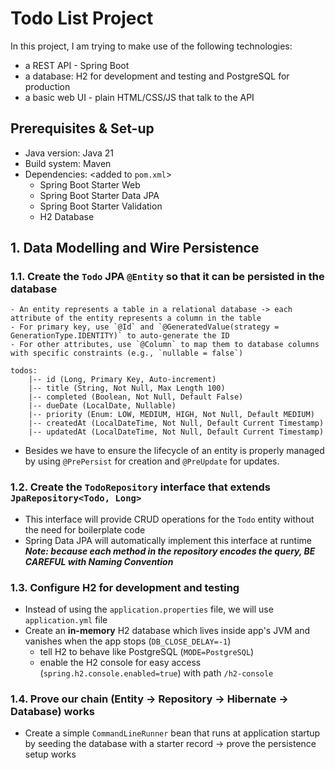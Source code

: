 # Todo List Project

In this project, I am trying to make use of the following technologies:
- a REST API - Spring Boot
- a database: H2 for development and testing and PostgreSQL for production
- a basic web UI - plain HTML/CSS/JS that talk to the API

## Prerequisites & Set-up
- Java version: Java 21
- Build system: Maven
- Dependencies: <added to `pom.xml`>
  - Spring Boot Starter Web
  - Spring Boot Starter Data JPA
  - Spring Boot Starter Validation
  - H2 Database

## 1. Data Modelling and Wire Persistence
### 1.1. Create the `Todo` JPA `@Entity` so that it can be persisted in the database
    - An entity represents a table in a relational database -> each attribute of the entity represents a column in the table
    - For primary key, use `@Id` and `@GeneratedValue(strategy = GenerationType.IDENTITY)` to auto-generate the ID
    - For other attributes, use `@Column` to map them to database columns with specific constraints (e.g., `nullable = false`)

```
todos:
    |-- id (Long, Primary Key, Auto-increment)
    |-- title (String, Not Null, Max Length 100)
    |-- completed (Boolean, Not Null, Default False)
    |-- dueDate (LocalDate, Nullable)
    |-- priority (Enum: LOW, MEDIUM, HIGH, Not Null, Default MEDIUM)
    |-- createdAt (LocalDateTime, Not Null, Default Current Timestamp)
    |-- updatedAt (LocalDateTime, Not Null, Default Current Timestamp)
```

- Besides we have to ensure the lifecycle of an entity is properly managed by using `@PrePersist` for creation and `@PreUpdate` for updates.

### 1.2. Create the `TodoRepository` interface that extends `JpaRepository<Todo, Long>`
- This interface will provide CRUD operations for the `Todo` entity without the need for boilerplate code
- Spring Data JPA will automatically implement this interface at runtime
***Note: because each method in the repository encodes the query, BE CAREFUL with Naming Convention***

### 1.3. Configure H2 for development and testing
- Instead of using the `application.properties` file, we will use `application.yml` file
- Create an **in-memory** H2 database which lives inside app's JVM and vanishes when the app stops (`DB_CLOSE_DELAY=-1`)
    - tell H2 to behave like PostgreSQL (`MODE=PostgreSQL`)
    - enable the H2 console for easy access (`spring.h2.console.enabled=true`) with path `/h2-console`

### 1.4. Prove our chain (Entity -> Repository -> Hibernate -> Database) works
- Create a simple `CommandLineRunner` bean that runs at application startup by seeding the database with a starter record -> prove the persistence setup works

